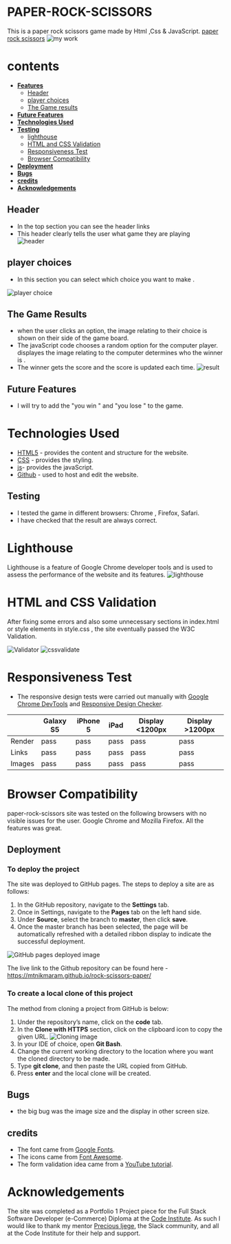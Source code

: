 # PAPER-ROCK-SCISSORS   

This is a paper rock scissors game made by Html ,Css & JavaScript.
 <a href="https://mtnikmaram.github.io/rock-scissors-paper/" target="_blank" rel="noopener">paper rock scissors</a>
 ![my work](assets/images/AmIResponsive.png)

# contents

* [**Features**](<#features>)
  * [Header](<#header>)
  * [player choices](<#player-choices>)
  * [The Game results](<#the-game-results>)
* [**Future Features**](<#future-features>)
* [**Technologies Used**](<#technologies-used>)
* [**Testing**](<#testing>)
  * [lighthouse](<#lighthouse>)
  * [HTML and CSS Validation](<#html-and-css-validation>)
  * [Responsiveness Test](<#responsiveness-test>)
  * [Browser Compatibility](<#browser-compatibility>)
* [**Deployment**](<#deployment>)
* [**Bugs**](<#bugs>)
* [**credits**](<#credits>)
* [**Acknowledgements**](<#acknowledgements>)


## Header

* In the top section you can see the header links 
* This header clearly tells the user what game they are playing  
![header](assets/images/header.png)

## player choices 

* In this section you can select which choice you want to make .

![player choice](assets/images/player-choice.png)

## The Game Results
* when the user clicks an option, the image relating to their choice is shown on their side of the game board.
* The javaScript code chooses a random option for the computer player. displayes the image relating to the computer determines who the winner is .
* The winner gets the score and the score is updated each time.
![result](assets/images/result.png)

## Future Features
* I will try to add the "you win " and "you lose " to the game.

# Technologies Used
* [HTML5](https://html.spec.whatwg.org/) - provides the content and structure for the website.
* [CSS](https://www.w3.org/Style/CSS/Overview.en.html) - provides the styling.
* [js](https://www.w3schools.com/js/)- provides the javaScript.
* [Github](https://github.com/) - used to host and edit the website.

## Testing
* I tested the game in different browsers: Chrome , Firefox, Safari.
* I have checked that the result are always correct.

# Lighthouse

Lighthouse is a feature of Google Chrome developer tools and is used to assess the performance of the website and its features.
![lighthouse](assets/images/lighthouse.png)

# HTML and CSS Validation

After fixing some errors and also some unnecessary sections in index.html or style elements in style.css , the site eventually passed the W3C Validation.

![Validator](assets/images/validator.w3.png)
![cssvalidate](assets/images/css-validator.png)

# Responsiveness Test

* The responsive design tests were carried out manually with [Google Chrome DevTools](https://developer.chrome.com/docs/devtools/) and [Responsive Design Checker](https://www.responsivedesignchecker.com/).

|        | Galaxy S5 | iPhone 5 | iPad |  Display <1200px | Display >1200px |
|--------|-----------|----------|------|------------------|-----------------|
| Render | pass      | pass     | pass | pass             | pass            |
| Links  | pass      | pass     | pass | pass             | pass            |
| Images | pass      | pass     | pass | pass             | pass            |

# Browser Compatibility

paper-rock-scissors site was tested on the following browsers with no visible issues for the user. 
Google Chrome and Mozilla Firefox. All the features was great.

## Deployment

### **To deploy the project**
The site was deployed to GitHub pages. The steps to deploy a site are as follows:
  1. In the GitHub repository, navigate to the **Settings** tab.
  2. Once in Settings, navigate to the **Pages** tab on the left hand side.
  3. Under **Source**, select the branch to **master**, then click **save**.
  4. Once the master branch has been selected, the page will be automatically refreshed with a detailed ribbon display to indicate the successful deployment.

![GitHub pages deployed image](assets/images/github.com_Mtnikmaram_rock-scissors-paper_settings_pages.png)

  The live link to the Github repository can be found here - https://mtnikmaram.github.io/rock-scissors-paper/

### **To create a local clone of this project**
The method from cloning a project from GitHub is below:

1. Under the repository’s name, click on the **code** tab.
2. In the **Clone with HTTPS** section, click on the clipboard icon to copy the given URL.
![Cloning image](assets/images/github.com_Mtnikmaram_rock-scissors-paper.png)
3. In your IDE of choice, open **Git Bash**.
4. Change the current working directory to the location where you want the cloned directory to be made.
5. Type **git clone**, and then paste the URL copied from GitHub.
6. Press **enter** and the local clone will be created.

## Bugs
* the big bug was the image size and the display in other screen size.
## credits
* The font came from [Google Fonts](https://fonts.google.com/).
* The icons came from [Font Awesome](https://fontawesome.com/).
* The form validation idea came from a [YouTube tutorial](https://www.youtube.com/watch?v=fNcJuPIZ2WE).

# Acknowledgements
The site was completed as a Portfolio 1 Project piece for the Full Stack Software Developer (e-Commerce) Diploma at the [Code Institute](https://codeinstitute.net/). As such I would like to thank my mentor [Precious Ijege](https://www.linkedin.com/in/precious-ijege-908a00168/), the Slack community, and all at the Code Institute for their help and support. 
